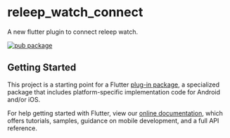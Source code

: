# releep_watch_connect

A new flutter plugin to connect releep watch.

[![pub package](https://img.shields.io/badge/pub-v0.0.2-blue)](https://pub.dev/packages/releep_watch_connect)

## Getting Started

This project is a starting point for a Flutter
[plug-in package](https://flutter.dev/developing-packages/),
a specialized package that includes platform-specific implementation code for
Android and/or iOS.

For help getting started with Flutter, view our
[online documentation](https://flutter.dev/docs), which offers tutorials,
samples, guidance on mobile development, and a full API reference.

